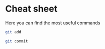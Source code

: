 # Cheat sheet

Here you can find the most useful commands

```bash
git add
```

```bash
git commit
```
